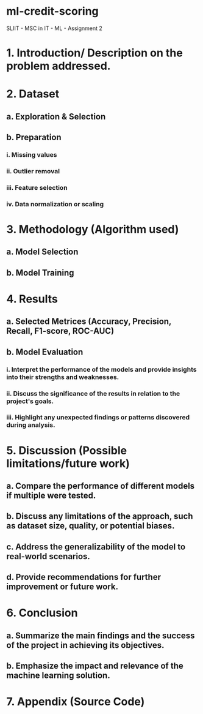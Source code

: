 # ml-credit-scoring
SLIIT - MSC in IT - ML - Assignment 2

# 1.	Introduction/ Description on the problem addressed.

# 2.	Dataset 

## a.	Exploration & Selection 
## b.	Preparation 
### i.	Missing values
### ii.	Outlier removal
### iii.	Feature selection
### iv.	Data normalization or scaling

# 3.	Methodology (Algorithm used)
## a.	Model Selection
## b.	Model Training

# 4.	Results
## a.	Selected Metrices (Accuracy, Precision, Recall, F1-score, ROC-AUC)
## b.	Model Evaluation
### i.	Interpret the performance of the models and provide insights into their strengths and weaknesses.
### ii.	Discuss the significance of the results in relation to the project's goals.
### iii.	Highlight any unexpected findings or patterns discovered during analysis.

# 5.	Discussion (Possible limitations/future work)
## a.	Compare the performance of different models if multiple were tested.
## b.	Discuss any limitations of the approach, such as dataset size, quality, or potential biases.
## c.	Address the generalizability of the model to real-world scenarios.
## d.	Provide recommendations for further improvement or future work.

# 6.	Conclusion
## a.	Summarize the main findings and the success of the project in achieving its objectives.
## b.	Emphasize the impact and relevance of the machine learning solution.

# 7.	Appendix (Source Code)
